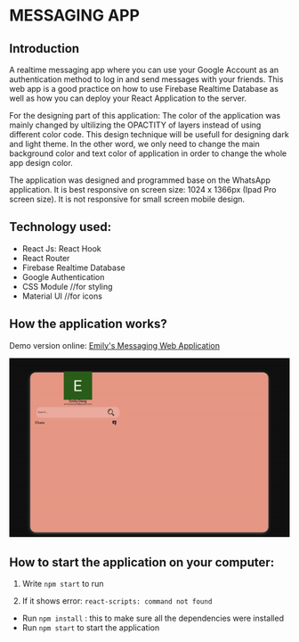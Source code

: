 # MESSAGING APP

## Introduction
A realtime messaging app where you can use your Google Account as an authentication method to log in and send messages with your friends. This web app is a good practice on how to use Firebase Realtime Database as well as how you can deploy your React Application to the server.

For the designing part of this application: The color of the application was mainly changed by ultilizing the OPACTITY of layers instead of using different color code. This design technique will be usefull for designing dark and light theme. In the other word, we only need to change the main background color and text color of application in order to change the whole app design color. 

The application was designed and programmed base on the WhatsApp application. It is best responsive on screen size: 1024 x 1366px (Ipad Pro screen size). It is not responsive for small screen mobile design. 

## Technology used: 
  - React Js: React Hook
  - React Router
  - Firebase Realtime Database
  - Google Authentication
  - CSS Module //for styling
  - Material UI //for icons

## How the application works?

Demo version online: [Emily's Messaging Web Application](https://whatsapp-clone-83b62.web.app/)

<img src="https://github.com/emilydang14/messaging-app/blob/master/demo.gif" width="700">

## How to start the application on your computer:

1. Write `npm start` to run

2. If it shows error: `react-scripts: command not found`
  - Run `npm install` : this to make sure all the dependencies were installed
  - Run `npm start` to start the application

